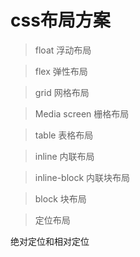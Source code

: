 # css布局方案

> float 浮动布局

> flex 弹性布局

> grid 网格布局

> Media screen 栅格布局

> table 表格布局

> inline 内联布局

> inline-block 内联块布局

> block 块布局

> 定位布局

绝对定位和相对定位


